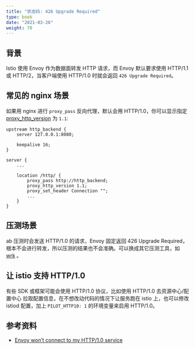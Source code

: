 ```yaml
---
title: "状态码: 426 Upgrade Required"
type: book
date: "2021-03-26"
weight: 70
---
```


## 背景

Istio 使用 Envoy 作为数据面转发 HTTP 请求，而 Envoy 默认要求使用 HTTP/1.1 或 HTTP/2，当客户端使用 HTTP/1.0 时就会返回 `426 Upgrade Required`。

## 常见的 nginx 场景

如果用 nginx 进行 `proxy_pass` 反向代理，默认会用 HTTP/1.0，你可以显示指定 [proxy_http_version](https://nginx.org/en/docs/http/ngx_http_proxy_module.html#proxy_http_version) 为 `1.1`:

```nginx
upstream http_backend {
    server 127.0.0.1:8080;

    keepalive 16;
}

server {
    ...

    location /http/ {
        proxy_pass http://http_backend;
        proxy_http_version 1.1;
        proxy_set_header Connection "";
        ...
    }
}
```

## 压测场景

ab 压测时会发送 HTTP/1.0 的请求，Envoy 固定返回 426 Upgrade Required，根本不会进行转发，所以压测的结果也不会准确。可以换成其它压测工具，如 [wrk](https://github.com/wg/wrk) 。

## 让 istio 支持 HTTP/1.0

有些 SDK 或框架可能会使用 HTTP/1.0 协议，比如使用 HTTP/1.0 去资源中心/配置中心 拉取配置信息，在不想改动代码的情况下让服务跑在 istio 上，也可以修改 istiod 配置，加上 `PILOT_HTTP10: 1` 的环境变量来启用 HTTP/1.0。

## 参考资料

* [Envoy won’t connect to my HTTP/1.0 service](https://istio.io/latest/docs/ops/common-problems/network-issues/#envoy-won-t-connect-to-my-http-1-0-service)